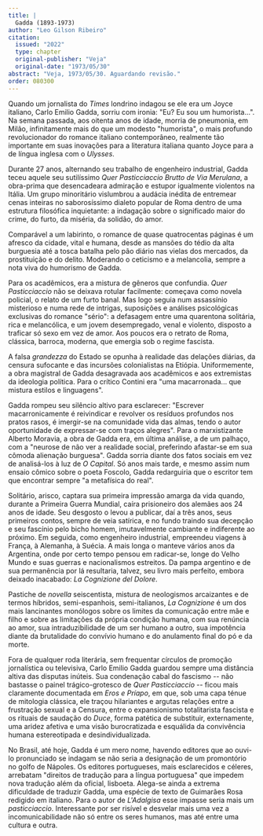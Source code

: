 ```yaml
---
title: |
  Gadda (1893-1973)
author: "Leo Gilson Ribeiro"
citation:
  issued: "2022"
  type: chapter
  original-publisher: "Veja"
  original-date: "1973/05/30"
abstract: "Veja, 1973/05/30. Aguardando revisão."
order: 080300
---
```


Quando um jornalista do *Times* londrino indagou se ele era um Joyce italiano, Carlo Emilio Gadda, sorriu com ironia: "Eu? Eu sou um humorista...". Na semana passada, aos oitenta anos de idade, morria de pneumonia, em Milão, infinitamente mais do que um modesto "humorista", o mais profundo revolucionador do romance italiano contemporâneo, realmente tão importante em suas inovações para a literatura italiana quanto Joyce para a de língua inglesa com o *Ulysses*.

Durante 27 anos, alternando seu trabalho de engenheiro industrial, Gadda teceu aquele seu sutilíssimo *Quer Pasticciaccio Brutto de Via Merulana*, a obra-prima que desencadeara admiração e estupor igualmente violentos na Itália. Um grupo minoritário vislumbrou a audácia inédita de entremear cenas inteiras no saborosíssimo dialeto popular de Roma dentro de uma estrutura filosófica inquietante: a indagação sobre o significado maior do crime, do furto, da miséria, da solidão, do amor.

Comparável a um labirinto, o romance de quase quatrocentas páginas é um afresco da cidade, vital e humana, desde as mansões do tédio da alta burguesia até a tosca batalha pelo pão diário nas vielas dos mercados, da prostituição e do delito. Moderando o ceticismo e a melancolia, sempre a nota viva do humorismo de Gadda.

Para os acadêmicos, era a mistura de gêneros que confundia. *Quer Pasticciaccio* não se deixava rotular facilmente: começava como novela policial, o relato de um furto banal. Mas logo seguia num assassínio misterioso e numa rede de intrigas, suposições e análises psicológicas exclusivas do romance "sério": a defasagem entre uma quarentona solitária, rica e melancólica, e um jovem desempregado, venal e violento, disposto a traficar só sexo em vez de amor. Aos poucos era o retrato de Roma, clássica, barroca, moderna, que emergia sob o regime fascista.

A falsa *grandezza* do Estado se opunha à realidade das delações diárias, da censura sufocante e das incursões colonialistas na Etiópia. Uniformemente, a obra magistral de Gadda desagravada aos acadêmicos e aos extremistas da ideologia política. Para o crítico Contini era "uma macarronada... que mistura estilos e linguagens".

Gadda rompeu seu silêncio altivo para esclarecer: "Escrever macarronicamente é reivindicar e revolver os resíduos profundos nos pratos rasos, é imergir-se na comunidade vida das almas, tendo o autor oportunidade de expressar-se com traços alegres". Para o marxistizante Alberto Moravia, a obra de Gadda era, em última análise, a de um palhaço, com a "neurose de não ver a realidade social, preferindo afastar-se em sua cômoda alienação burguesa". Gadda sorria diante dos fatos sociais em vez de analisá-los à luz de *O Capital*. Só anos mais tarde, e mesmo assim num ensaio cômico sobre o poeta Foscolo, Gadda redarguiria que o escritor tem que encontrar sempre "a metafísica do real".

Solitário, arisco, captara sua primeira impressão amarga da vida quando, durante a Primeira Guerra Mundial, caíra prisioneiro dos alemães aos 24 anos de idade. Seu desgosto o levou a publicar, daí a três anos, seus primeiros contos, sempre de veia satírica, e no fundo traindo sua decepção e seu fascínio pelo bicho homem, imutavelmente cambiante e indiferente ao próximo. Em seguida, como engenheiro industrial, empreendeu viagens à França, à Alemanha, à Suécia. A mais longa o manteve vários anos da Argentina, onde por certo tempo pensou em radicar-se, longe do Velho Mundo e suas guerras e nacionalismos estreitos. Da pampa argentino e de sua permanência por lá resultaria, talvez, seu livro mais perfeito, embora deixado inacabado: *La Cognizione del Dolore*.

Pastiche de *novella* seiscentista, mistura de neologismos arcaizantes e de termos híbridos, semi-espanhois, semi-italianos, *La Cognizione* é um dos mais lancinantes monólogos sobre os limites da comunicação entre mãe e filho e sobre as limitações da própria condição humana, com sua renúncia ao amor, sua intraduzibilidade de um ser humano a outro, sua impotência diante da brutalidade do convívio humano e do anulamento final do pó e da morte.

Fora de qualquer roda literária, sem frequentar círculos de promoção jornalística ou televisiva, Carlo Emilio Gadda guardou sempre uma distância altiva das disputas inúteis. Sua condenação cabal do fascismo -- não bastasse o painel trágico-grotesco de *Quer Pasticciaccio* -- ficou mais claramente documentada em *Eros e Príapo*, em que, sob uma capa ténue de mitologia clássica, ele traçou hilariantes e argutas relações entre a frustração sexual e a Censura, entre o expansionismo totalitarista fascista e os rituais de saudação do *Duce*, forma patética de substituir, externamente, uma aridez afetiva e uma visão burocratizada e esquálida da convivência humana estereotipada e desindividualizada.

No Brasil, até hoje, Gadda é um mero nome, havendo editores que ao ouvi-lo pronunciado se indagam se não seria a designação de um promontório no golfo de Nápoles. Os editores portugueses, mais esclarecidos e céleres, arrebatam "direitos de tradução para a língua portuguesa" que impedem nova tradução além da oficial, lisboeta. Alega-se ainda a extrema dificuldade de traduzir Gadda, uma espécie de texto de Guimarães Rosa redigido em italiano. Para o autor de *L'Adalgisa* esse impasse seria mais um *pasticciaccio*. Interessante por ser risível e desvelar mais uma vez a incomunicabilidade não só entre os seres humanos, mas até entre uma cultura e outra.


